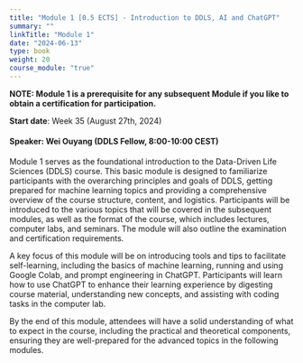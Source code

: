 ```yaml
---
title: "Module 1 [0.5 ECTS] - Introduction to DDLS, AI and ChatGPT"
summary: ""
linkTitle: "Module 1"
date: "2024-06-13"
type: book
weight: 20
course_module: "true"
---
```


<style>
  .profile-photo {
    width: 150px; /* Adjust the width as needed */
    height: auto; /* This keeps the aspect ratio of the image */
    display: block;
    margin-left: auto;
    margin-right: auto;
  }
</style>

**NOTE: Module 1 is a prerequisite for any subsequent Module if you like to obtain a certification for participation.**

**Start date**: Week 35 (August 27th, 2024)

#### Speaker: Wei Ouyang (DDLS Fellow, 8:00-10:00 CEST)

Module 1 serves as the foundational introduction to the Data-Driven Life Sciences (DDLS) course. This basic module is designed to familiarize participants with the overarching principles and goals of DDLS, getting prepared for machine learning topics and providing a comprehensive overview of the course structure, content, and logistics. Participants will be introduced to the various topics that will be covered in the subsequent modules, as well as the format of the course, which includes lectures, computer labs, and seminars. The module will also outline the examination and certification requirements.

A key focus of this module will be on introducing tools and tips to facilitate self-learning, including the basics of machine learning, running and using Google Colab, and prompt engineering in ChatGPT. Participants will learn how to use ChatGPT to enhance their learning experience by digesting course material, understanding new concepts, and assisting with coding tasks in the computer lab.

By the end of this module, attendees will have a solid understanding of what to expect in the course, including the practical and theoretical components, ensuring they are well-prepared for the advanced topics in the following modules.
